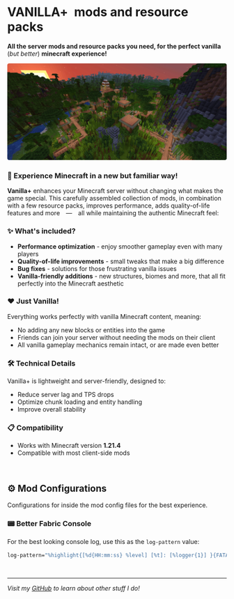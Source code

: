 # **VANILLA+** mods and resource packs
**All the server mods and resource packs you need, for the perfect vanilla** (_but better_) **minecraft experience!**


<a href="https://github.com/XulbuX/Minecraft/blob/main/Modrinth/xulbux.vanilla-plus/images/banner.webp" target="_blank">![Vanilla+ Banner](https://github.com/XulbuX/Minecraft/blob/main/Modrinth/xulbux.vanilla-plus/images/banner.webp?raw=true)</a>


### 🌟 Experience Minecraft in a new but familiar way!
**Vanilla+** enhances your Minecraft server without changing what makes the game special. This carefully assembled collection of mods, in combination with a few resource packs, improves performance, adds quality-of-life features and more — all while maintaining the authentic Minecraft feel:

### ✨ What's included?
- **Performance optimization** - enjoy smoother gameplay even with many players
- **Quality-of-life improvements** - small tweaks that make a big difference
- **Bug fixes** - solutions for those frustrating vanilla issues
- **Vanilla-friendly additions** - new structures, biomes and more, that all fit perfectly into the Minecraft aesthetic

### ❤️ Just Vanilla!
Everything works perfectly with vanilla Minecraft content, meaning:
- No adding any new blocks or entities into the game
- Friends can join your server without needing the mods on their client
- All vanilla gameplay mechanics remain intact, or are made even better

### 🛠️ Technical Details
Vanilla+ is lightweight and server-friendly, designed to:
- Reduce server lag and TPS drops
- Optimize chunk loading and entity handling
- Improve overall stability

### 📋 Compatibility
- Works with Minecraft version **1.21.4**
- Compatible with most client-side mods

<br>

## ⚙️ Mod Configurations
Configurations for inside the mod config files for the best experience.

### 📟 Better Fabric Console
For the best looking console log, use this as the `log-pattern` value:
```bash
log-pattern="%highlight{[%d{HH:mm:ss} %level] [%t]: [%logger{1}] }{FATAL=bright_magenta, ERROR=bright_red, WARN=bright_yellow, INFO=bright_cyan, DEBUG=bright_black, TRACE=bright_blue}%highlight{%paperMinecraftFormatting{%msg}}{FATAL=magenta, ERROR=red, WARN=yellow, INFO=white, DEBUG=bright_black, TRACE=white}%n"
```

<br>

--------------------------------------------------------------------------------
_Visit my [GitHub](https://github.com/XulbuX) to learn about other stuff I do!_
